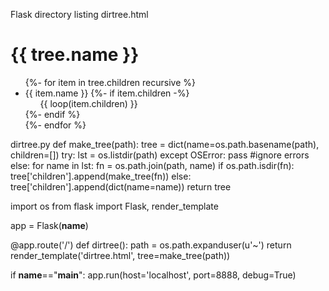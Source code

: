 Flask directory listing
dirtree.html
<!doctype html>
<title>Path: {{ tree.name }}</title>
<h1>{{ tree.name }}</h1>
<ul>
{%- for item in tree.children recursive %}
    <li>{{ item.name }}
    {%- if item.children -%}
        <ul>{{ loop(item.children) }}</ul>
    {%- endif %}</li>
{%- endfor %}
</ul>
dirtree.py
def make_tree(path):
    tree = dict(name=os.path.basename(path), children=[])
    try: lst = os.listdir(path)
    except OSError:
        pass #ignore errors
    else:
        for name in lst:
            fn = os.path.join(path, name)
            if os.path.isdir(fn):
                tree['children'].append(make_tree(fn))
            else:
                tree['children'].append(dict(name=name))
    return tree


import os
from flask import Flask, render_template

app = Flask(__name__)

@app.route('/')
def dirtree():
    path = os.path.expanduser(u'~')
    return render_template('dirtree.html', tree=make_tree(path))

if __name__=="__main__":
    app.run(host='localhost', port=8888, debug=True)
